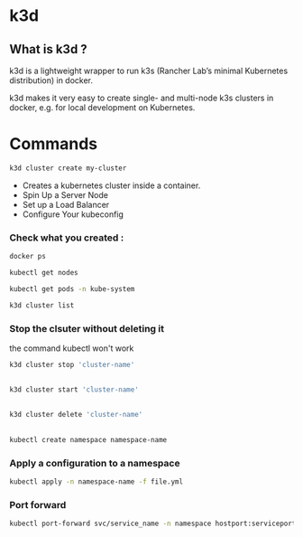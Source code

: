 # k3d

## What is k3d ?

k3d is a lightweight wrapper to run k3s (Rancher Lab’s minimal Kubernetes distribution) in docker.

k3d makes it very easy to create single- and multi-node k3s clusters in docker, e.g. for local development on Kubernetes.

# Commands



``` bash
k3d cluster create my-cluster

```
* Creates a kubernetes cluster inside a container.
* Spin Up a Server Node
* Set up a Load Balancer
* Configure Your kubeconfig

### Check what you created :

``` bash
docker ps
```

``` bash 
kubectl get nodes
```

``` bash
kubectl get pods -n kube-system
```

``` bash
k3d cluster list
```

### Stop the clsuter without deleting it

the command kubectl won't work
``` bash
k3d cluster stop 'cluster-name'
```

##


``` bash
k3d cluster start 'cluster-name'
```

##


``` bash
k3d cluster delete 'cluster-name'
```

## 

``` bash  
kubectl create namespace namespace-name 
```

### Apply a configuration to a namespace

``` bash  
kubectl apply -n namespace-name -f file.yml 
```


### Port forward 
``` bash
kubectl port-forward svc/service_name -n namespace hostport:serviceport
```
